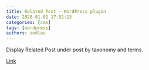 ```yaml
---
title: Related Post – WordPress plugin 
date: 2020-01-02 17:52:13
categories: [cms]
tags: [wordpress]
authors: sedlav
---
```


Display Related Post under post by taxonomy and terms.

[Link](https://wordpress.org/plugins/related-post/)
